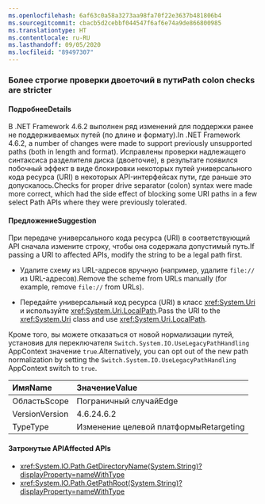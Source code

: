 ```yaml
---
ms.openlocfilehash: 6af63c0a58a3273aa98fa70f22e3637b481806b4
ms.sourcegitcommit: cbacb5d2cebbf044547f6af6e74a9de866800985
ms.translationtype: HT
ms.contentlocale: ru-RU
ms.lasthandoff: 09/05/2020
ms.locfileid: "89497307"
---
```

### <a name="path-colon-checks-are-stricter"></a><span data-ttu-id="98ddc-101">Более строгие проверки двоеточий в пути</span><span class="sxs-lookup"><span data-stu-id="98ddc-101">Path colon checks are stricter</span></span>

#### <a name="details"></a><span data-ttu-id="98ddc-102">Подробнее</span><span class="sxs-lookup"><span data-stu-id="98ddc-102">Details</span></span>

<span data-ttu-id="98ddc-103">В .NET Framework 4.6.2 выполнен ряд изменений для поддержки ранее не поддерживаемых путей (по длине и формату).</span><span class="sxs-lookup"><span data-stu-id="98ddc-103">In .NET Framework 4.6.2, a number of changes were made to support previously unsupported paths (both in length and format).</span></span> <span data-ttu-id="98ddc-104">Исправлены проверки надлежащего синтаксиса разделителя диска (двоеточие), в результате появился побочный эффект в виде блокировки некоторых путей универсального кода ресурса (URI) в некоторых API-интерфейсах пути, где раньше это допускалось.</span><span class="sxs-lookup"><span data-stu-id="98ddc-104">Checks for proper drive separator (colon) syntax were made more correct, which had the side effect of blocking some URI paths in a few select Path APIs where they were previously tolerated.</span></span>

#### <a name="suggestion"></a><span data-ttu-id="98ddc-105">Предложение</span><span class="sxs-lookup"><span data-stu-id="98ddc-105">Suggestion</span></span>

<span data-ttu-id="98ddc-106">При передаче универсального кода ресурса (URI) в соответствующий API сначала измените строку, чтобы она содержала допустимый путь.</span><span class="sxs-lookup"><span data-stu-id="98ddc-106">If passing a URI to affected APIs, modify the string to be a legal path first.</span></span>

- <span data-ttu-id="98ddc-107">Удалите схему из URL-адресов вручную (например, удалите `file://` из URL-адресов).</span><span class="sxs-lookup"><span data-stu-id="98ddc-107">Remove the scheme from URLs manually (for example, remove `file://` from URLs).</span></span>

- <span data-ttu-id="98ddc-108">Передайте универсальный код ресурса (URI) в класс <xref:System.Uri> и используйте <xref:System.Uri.LocalPath>.</span><span class="sxs-lookup"><span data-stu-id="98ddc-108">Pass the URI to the <xref:System.Uri> class and use <xref:System.Uri.LocalPath>.</span></span>

<span data-ttu-id="98ddc-109">Кроме того, вы можете отказаться от новой нормализации путей, установив для переключателя `Switch.System.IO.UseLegacyPathHandling` AppContext значение `true`.</span><span class="sxs-lookup"><span data-stu-id="98ddc-109">Alternatively, you can opt out of the new path normalization by setting the `Switch.System.IO.UseLegacyPathHandling` AppContext switch to `true`.</span></span>

| <span data-ttu-id="98ddc-110">Имя</span><span class="sxs-lookup"><span data-stu-id="98ddc-110">Name</span></span>    | <span data-ttu-id="98ddc-111">Значение</span><span class="sxs-lookup"><span data-stu-id="98ddc-111">Value</span></span>       |
|:--------|:------------|
| <span data-ttu-id="98ddc-112">Область</span><span class="sxs-lookup"><span data-stu-id="98ddc-112">Scope</span></span>   | <span data-ttu-id="98ddc-113">Пограничный случай</span><span class="sxs-lookup"><span data-stu-id="98ddc-113">Edge</span></span>        |
| <span data-ttu-id="98ddc-114">Version</span><span class="sxs-lookup"><span data-stu-id="98ddc-114">Version</span></span> | <span data-ttu-id="98ddc-115">4.6.2</span><span class="sxs-lookup"><span data-stu-id="98ddc-115">4.6.2</span></span>       |
| <span data-ttu-id="98ddc-116">Type</span><span class="sxs-lookup"><span data-stu-id="98ddc-116">Type</span></span>    | <span data-ttu-id="98ddc-117">Изменение целевой платформы</span><span class="sxs-lookup"><span data-stu-id="98ddc-117">Retargeting</span></span> |

#### <a name="affected-apis"></a><span data-ttu-id="98ddc-118">Затронутые API</span><span class="sxs-lookup"><span data-stu-id="98ddc-118">Affected APIs</span></span>

- <xref:System.IO.Path.GetDirectoryName(System.String)?displayProperty=nameWithType>
- <xref:System.IO.Path.GetPathRoot(System.String)?displayProperty=nameWithType>

